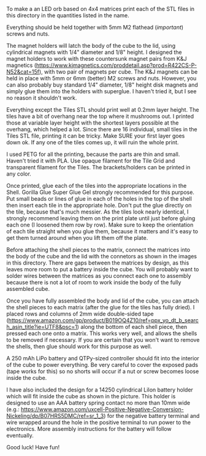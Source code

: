 To make a an LED orb based on 4x4 matrices print each of the STL files in this directory in the quantities listed in the name. 

Everything should be held together with 5mm M2 flathead (*important*) screws and nuts.

The magnet holders will latch the body of the cube to the lid, using cylindrical magnets with 1/4" diameter and 1/8" height. I designed the magnet holders to work with these countersunk magnet pairs from K&J magnetics (https://www.kjmagnetics.com/proddetail.asp?prod=R422CS-P-N52&cat=15f), with two pair of magnets per cube. The K&J magnets can be held in place with 5mm or 6mm (better) M2 screws and nuts. However, you can also probably buy standard 1/4" diameter, 1/8" height disk magnets and simply glue them into the holders with superglue. I haven't tried it, but I see no reason it shouldn't work.

Everything except the Tiles STL should print well at 0.2mm layer height. The tiles have a bit of overhang near the top where it mushrooms out. I printed those at variable layer height with the shortest layers possible at the overhang, which helped a lot. Since there are 16 individual, small tiles in the Tiles STL file, printing it can be tricky. Make SURE your first layer goes down ok. If any one of the tiles comes up, it will ruin the whole print.

I used PETG for all the printing, because the parts are thin and small. Haven't tried it with PLA. Use opaque filament for the Tile Grid and transparent filament for the Tiles. The brackets/holders can be printed in any color.

Once printed, glue each of the tiles into the appropriate locations in the Shell. Gorilla Glue Super Glue Gel strongly recommended for this purpose. Put small beads or lines of glue in each of the holes in the top of the shell then insert each tile in the appropriate hole. Don't put the glue directly on the tile, because that's much messier. As the tiles look nearly identical, I strongly recommend leaving them on the print plate until just before gluing each one (I loosened them row by row). Make sure to keep the orientation of each tile straight when you glue them, because it matters and it's easy to get them turned around when you lift them off the plate.

Before attaching the shell pieces to the matrix, connect the matrices into the body of the cube and the lid with the connetors as shown in the images in this directory. There are gaps between the matrices by design, as this leaves more room to put a battery inside the cube. You will probably want to solder wires between the matrices as you connect each one to assembly because there is not a lot of room to work inside the body of the fully assembled cube.

Once you have fully assembled the body and lid of the cube, you can attach the shell pieces to each matrix (after the glue for the tiles has fully dried). I placed rows and columns of 2mm wide double-sided tape (https://www.amazon.com/gp/product/B019OQ4Z10/ref=ppx_yo_dt_b_search_asin_title?ie=UTF8&psc=1) along the bottom of each shell piece, then pressed each one onto a matrix. This works very well, and allows the shells to be removed if necessary. If you are certain that you won't want to remove the shells, then glue should work for this purpose as well. 

A 250 mAh LiPo battery and QTPy-sized controller should fit into the interior of the cube to power everything. Be very careful to cover the exposed pads (tape works for this) so no shorts will occur if a nut or screw becomes loose inside the cube.

I have also included the design for a 14250 cylindrical LiIon battery holder which will fit inside the cube as shown in the picture. This holder is designed to use an AAA battery spring contact no more than 10mm wide (e.g.: https://www.amazon.com/uxcell-Positive-Negative-Conversion-Nickeling/dp/B07HRS5DMC/ref=sr_1_3) for the negative battery terminal and wire wrapped around the hole in the positive terminal to run power to the electronics. More assembly instructions for the battery will follow eventually.

Good luck! Have fun!